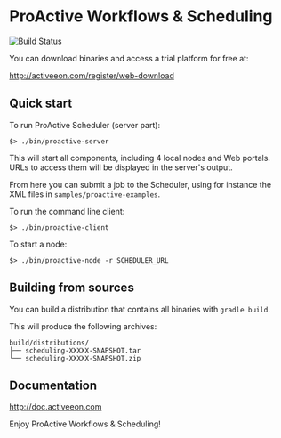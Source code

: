 # ProActive Workflows & Scheduling

[![Build Status](http://jenkins.activeeon.com/buildStatus/icon?job=scheduling)](http://jenkins.activeeon.com/job/scheduling)

You can download binaries and access a trial platform for free at:

http://activeeon.com/register/web-download

## Quick start

To run ProActive Scheduler (server part):

    $> ./bin/proactive-server

This will start all components, including 4 local nodes and Web portals.
URLs to access them will be displayed in the server's output.

From here you can submit a job to the Scheduler, using for instance the
XML files in `samples/proactive-examples`.

To run the command line client:

    $> ./bin/proactive-client

To start a node:

    $> ./bin/proactive-node -r SCHEDULER_URL

## Building from sources

You can build a distribution that contains all binaries with `gradle build`.

This will produce the following archives:

    build/distributions/
    ├── scheduling-XXXXX-SNAPSHOT.tar
    └── scheduling-XXXXX-SNAPSHOT.zip

## Documentation

http://doc.activeeon.com

Enjoy ProActive Workflows & Scheduling!

